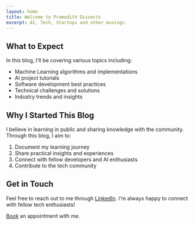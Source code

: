 ```yaml
---
layout: home
title: Welcome to Pramodith Dissects
excerpt: AI, Tech, Startups and other musings.
---
```


## What to Expect

In this blog, I'll be covering various topics including:

- Machine Learning algorithms and implementations
- AI project tutorials
- Software development best practices
- Technical challenges and solutions
- Industry trends and insights

## Why I Started This Blog

I believe in learning in public and sharing knowledge with the community. Through this blog, I aim to:

1. Document my learning journey
2. Share practical insights and experiences
3. Connect with fellow developers and AI enthusiasts
4. Contribute to the tech community

## Get in Touch

Feel free to reach out to me through [LinkedIn](https://www.linkedin.com/in/pramodith/). I'm always happy to connect with fellow tech enthusiasts! 

[Book](https://topmate.io/pramodith) an appointment with me.
